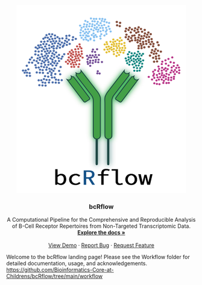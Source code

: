 <!-- PROJECT LOGO -->
<br />
<div align="center">
  <a href="https://github.com/Bioinformatics-Core-at-Childrens/bcRflow/workflow">
    <img src="workflow/db/logo.png" alt="bcRflow logo" width="450" height="500">
  </a>

<h3 align="center">bcRflow</h3>

  <p align="center">
    A Computational Pipeline for the Comprehensive and Reproducible Analysis of B-Cell Receptor Repertoires from Non-Targeted Transcriptomic Data.
    <br />
    <a href="https://github.com/Bioinformatics-Core-at-Childrens/bcRflow/workflow"><strong>Explore the docs »</strong></a>
    <br />
    <br />
    <a href="https://github.com/Bioinformatics-Core-at-Childrens/bcRflow/workflow">View Demo</a>
    ·
    <a href="https://github.com/Bioinformatics-Core-at-Childrens/bcRflow/issues">Report Bug</a>
    ·
    <a href="https://github.com/Bioinformatics-Core-at-Childrens/bcRflow/issues">Request Feature</a>
  </p>
</div>

Welcome to the bcRflow landing page! Please see the Workflow folder for detailed documentation, usage, and acknowledgements.
https://github.com/Bioinformatics-Core-at-Childrens/bcRflow/tree/main/workflow

